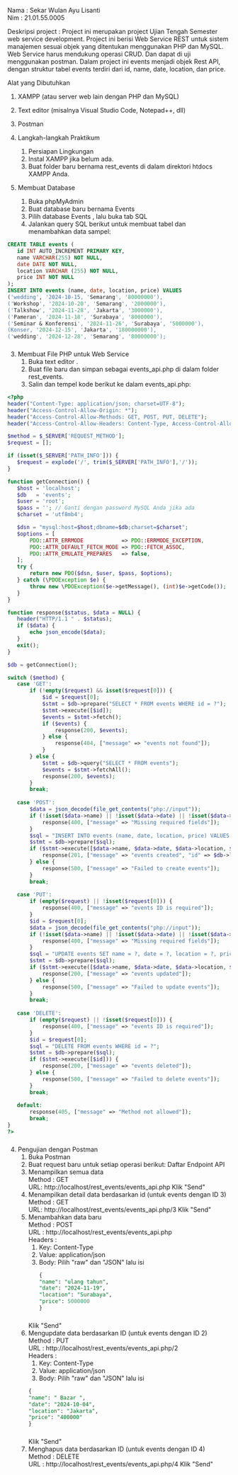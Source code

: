 
<!---
sekarwulan2609/sekarwulan2609 is a ✨ special ✨ repository because its `README.md` (this file) appears on your GitHub profile.
You can click the Preview link to take a look at your changes.
--->
Nama : Sekar Wulan Ayu Lisanti <br>
Nim : 21.01.55.0005 </br>

Deskripsi project :
Project ini merupakan project Ujian Tengah Semester web service development. Project ini berisi Web Service REST untuk sistem manajemen sesuai objek yang ditentukan menggunakan PHP dan MySQL. Web Service harus mendukung operasi CRUD. Dan dapat di uji menggunakan postman. Dalam project ini events menjadi objek Rest API, dengan struktur tabel events terdiri dari id, name, date, location, dan price.

Alat yang Dibutuhkan
1. XAMPP (atau server web lain dengan PHP dan MySQL)
2. Text editor (misalnya Visual Studio Code, Notepad++, dll)
3. Postman

1. Langkah-langkah Praktikum
    1. Persiapan Lingkungan
    2. Instal XAMPP jika belum ada.
    3. Buat folder baru bernama rest_events di dalam direktori htdocs XAMPP Anda.
2. Membuat Database 
     1. Buka phpMyAdmin
     2. Buat database baru bernama Events 
     3. Pilih database Events , lalu buka tab SQL
     4. Jalankan query SQL berikut untuk membuat tabel dan menambahkan data sampel:
 ```sql
CREATE TABLE events (
    id INT AUTO_INCREMENT PRIMARY KEY,
    name VARCHAR(255) NOT NULL,
    date DATE NOT NULL,
    location VARCHAR (255) NOT NULL,
    price INT NOT NULL
);
INSERT INTO events (name, date, location, price) VALUES
('wedding', '2024-10-15, 'Semarang', '80000000'),
('Workshop', '2024-10-20', 'Semarang', '2000000'),
('Talkshow', '2024-11-28', 'Jakarta', '3000000'),
('Pameran', '2024-11-18', 'Surabaya', '8000000'),
('Seminar & Konferensi', '2024-11-26', 'Surabaya', '5000000'),
(Konser, '2024-12-15', 'Jakarta', '180000000'),
('wedding', '2024-12-28', 'Semarang', '80000000');
```
###
3. Membuat File PHP untuk Web Service
   1. Buka text editor .
   2. Buat file baru dan simpan sebagai events_api.php di dalam folder rest_events.
   3. Salin dan tempel kode berikut ke dalam events_api.php:

 ```php 
<?php
header("Content-Type: application/json; charset=UTF-8");
header("Access-Control-Allow-Origin: *");
header("Access-Control-Allow-Methods: GET, POST, PUT, DELETE");
header("Access-Control-Allow-Headers: Content-Type, Access-Control-Allow-Headers, Authorization, X-Requested-With");

$method = $_SERVER['REQUEST_METHOD'];
$request = [];

if (isset($_SERVER['PATH_INFO'])) {
    $request = explode('/', trim($_SERVER['PATH_INFO'],'/'));
}

function getConnection() {
    $host = 'localhost';
    $db   = 'events';
    $user = 'root';
    $pass = ''; // Ganti dengan password MySQL Anda jika ada
    $charset = 'utf8mb4';

    $dsn = "mysql:host=$host;dbname=$db;charset=$charset";
    $options = [
        PDO::ATTR_ERRMODE            => PDO::ERRMODE_EXCEPTION,
        PDO::ATTR_DEFAULT_FETCH_MODE => PDO::FETCH_ASSOC,
        PDO::ATTR_EMULATE_PREPARES   => false,
    ];
    try {
        return new PDO($dsn, $user, $pass, $options);
    } catch (\PDOException $e) {
        throw new \PDOException($e->getMessage(), (int)$e->getCode());
    }
}

function response($status, $data = NULL) {
    header("HTTP/1.1 " . $status);
    if ($data) {
        echo json_encode($data);
    }
    exit();
}

$db = getConnection();

switch ($method) {
    case 'GET':
        if (!empty($request) && isset($request[0])) {
            $id = $request[0];
            $stmt = $db->prepare("SELECT * FROM events WHERE id = ?");
            $stmt->execute([$id]);
            $events = $stmt->fetch();
            if ($events) {
                response(200, $events);
            } else {
                response(404, ["message" => "events not found"]);
            }
        } else {
            $stmt = $db->query("SELECT * FROM events");
            $events = $stmt->fetchAll();
            response(200, $events);
        }
        break;
    
    case 'POST':
        $data = json_decode(file_get_contents("php://input"));
        if (!isset($data->name) || !isset($data->date) || !isset($data->location) || !isset($data->price)) {
            response(400, ["message" => "Missing required fields"]);
        }
        $sql = "INSERT INTO events (name, date, location, price) VALUES (?, ?, ?, ?)";
        $stmt = $db->prepare($sql);
        if ($stmt->execute([$data->name, $data->date, $data->location, $data->price])) {
            response(201, ["message" => "events created", "id" => $db->lastInsertId()]);
        } else {
            response(500, ["message" => "Failed to create events"]);
        }
        break;
    
    case 'PUT':
        if (empty($request) || !isset($request[0])) {
            response(400, ["message" => "events ID is required"]);
        }
        $id = $request[0];
        $data = json_decode(file_get_contents("php://input"));
        if (!isset($data->name) || !isset($data->date) || !isset($data->location) || !isset($data->price)) {
            response(400, ["message" => "Missing required fields"]);
        }
        $sql = "UPDATE events SET name = ?, date = ?, location = ?, price = ? WHERE id =?";
        $stmt = $db->prepare($sql);
        if ($stmt->execute([$data->name, $data->date, $data->location, $data->price, $id])) {
            response(200, ["message" => "events updated"]);
        } else {
            response(500, ["message" => "Failed to update events"]);
        }
        break;
    
    case 'DELETE':
        if (empty($request) || !isset($request[0])) {
            response(400, ["message" => "events ID is required"]);
        }
        $id = $request[0];
        $sql = "DELETE FROM events WHERE id = ?";
        $stmt = $db->prepare($sql);
        if ($stmt->execute([$id])) {
            response(200, ["message" => "events deleted"]);
        } else {
            response(500, ["message" => "Failed to delete events"]);
        }
        break;
    
    default:
        response(405, ["message" => "Method not allowed"]);
        break;
}
?>
````
###

4. Pengujian dengan Postman
    1. Buka Postman
    2. Buat request baru untuk setiap operasi berikut:
    Daftar Endpoint API
    1. Menampilkan semua data
       <br>Method : GET</br>
       URL: http://localhost/rest_events/events_api.php
       Klik "Send"
    3. Menampilkan detail data berdasarkan id (untuk events dengan ID 3)
       <br>Method : GET</br>
       URL: http://localhost/rest_events/events_api.php/3
       Klik "Send"
    5. Menambahkan data baru
       <br>Method : POST</br>
       URL : http://localhost/rest_events/events_api.php
       <br>Headers :</br>
       1. Key: Content-Type
       2. Value: application/json
       3. Body: Pilih "raw" dan "JSON" lalu isi
          ```sql
          {
          "name": "ulang tahun",
          "date": "2024-11-19",
          "location": "Surabaya",
          "price": 5000000
          }
          ```
          ###
         Klik "Send"
    6. Mengupdate data berdasarkan ID (untuk events dengan ID 2)
       <br>Method : PUT</br>
       URL : http://localhost/rest_events/events_api.php/2
       <br>Headers :</br>
       1. Key: Content-Type
       2. Value: application/json
       3. Body:  Pilih "raw" dan "JSON" lalu isi 
        ```sql
        {
        "name": " Bazar ",
        "date": "2024-10-04",
        "location": "Jakarta",
        "price": "400000"
       }
        ```
        ###
       Klik "Send"
    7. Menghapus data berdasarkan ID (untuk events dengan ID 4)
       <br>Method : DELETE</br>
       URL : http://localhost/rest_events/events_api.php/4
       Klik "Send"



